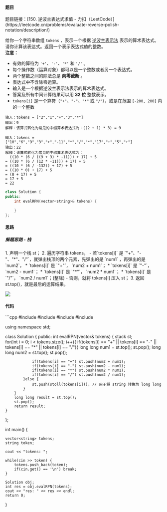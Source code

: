 <h4 id="XL4HR">题目</h4>
题目链接：[150. 逆波兰表达式求值 - 力扣（LeetCode）](https://leetcode.cn/problems/evaluate-reverse-polish-notation/description/)

给你一个字符串数组 `tokens` ，表示一个根据 [逆波兰表示法](https://baike.baidu.com/item/%E9%80%86%E6%B3%A2%E5%85%B0%E5%BC%8F/128437) 表示的算术表达式。  
请你计算该表达式。返回一个表示表达式值的整数。  
**注意：**

+ 有效的算符为 `'+'`、`'-'`、`'*'` 和 `'/'` 。
+ 每个操作数（运算对象）都可以是一个整数或者另一个表达式。
+ 两个整数之间的除法总是 **向零截断** 。
+ 表达式中不含除零运算。
+ 输入是一个根据逆波兰表示法表示的算术表达式。
+ 答案及所有中间计算结果可以用 **32 位** 整数表示。
+ `tokens[i]` 是一个算符（`"+"`、`"-"`、`"*"` 或 `"/"`），或是在范围 `[-200, 200]` 内的一个整数

```plain
输入：tokens = ["2","1","+","3","*"]
输出：9
解释：该算式转化为常见的中缀算术表达式为：((2 + 1) * 3) = 9
```

```plain
输入：tokens = ["10","6","9","3","+","-11","*","/","*","17","+","5","+"]
输出：22
解释：该算式转化为常见的中缀算术表达式为：
  ((10 * (6 / ((9 + 3) * -11))) + 17) + 5
= ((10 * (6 / (12 * -11))) + 17) + 5
= ((10 * (6 / -132)) + 17) + 5
= ((10 * 0) + 17) + 5
= (0 + 17) + 5
= 17 + 5
= 22
```

```cpp
class Solution {
public:
    int evalRPN(vector<string>& tokens) {
        
    }
};
```



<h4 id="SDjgz">思路</h4>
<h5 id="S6EAE">解题思路 - 栈</h5>
1. 声明一个栈 st；
2. 遍历字符串 tokens，
    - 若`tokens[i]`  是 `"+"、"-"、"*"、"/"`，就弹出栈顶的两个元素，先弹出的是 `num1` ，再弹出的是`num2`，
        * `tokens[i]`  是 `"+"`， `num2 + num1`；
        * `tokens[i]`  是 `"-"`， `num2 - num1`；
        * `tokens[i]`  是 `"*"`， `num2 * num1`；
        * `tokens[i]`  是 `"/"`， `num2 / num1`；(整除)
    - 否则，就将 tokens[i] 压入 st；
3. 返回 st.top()，就是最后的运算结果。

![](http://cdn.notes.kamacoder.com/65a730fd-09e5-4e5b-97a0-26d0174f12b1.png)

<h4 id="tWz2C">代码</h4>
```cpp
#include <iostream>
#include <string>
#include <vector>
#include <stack>

using namespace std;

class Solution {
public:
    int evalRPN(vector<string>& tokens) {
        stack<long long> st;  
        for(int i = 0; i < tokens.size(); i++){
            if(tokens[i] == "+" || tokens[i] == "-" || tokens[i] == "*" || tokens[i] == "/"){
                long long num1 = st.top();
                st.pop();
                long long num2 = st.top();
                st.pop();

                if(tokens[i] == "+") st.push(num2 + num1);
                if(tokens[i] == "-") st.push(num2 - num1);
                if(tokens[i] == "*") st.push(num2 * num1);
                if(tokens[i] == "/") st.push(num2 / num1);
            }else {
                st.push(stoll(tokens[i])); // 用于将 string 转换为 long long
            }
        }
        long long result = st.top();
        st.pop();
        return result;
    }
};


int main() {

    vector<string> tokens;
    string token;

    cout << "tokens: ";

    while(cin >> token) {
        tokens.push_back(token);
        if(cin.get() == '\n') break;
    }

    Solution obj;
    int res = obj.evalRPN(tokens);
    cout << "res: " << res << endl;
    return 0;
}
```

